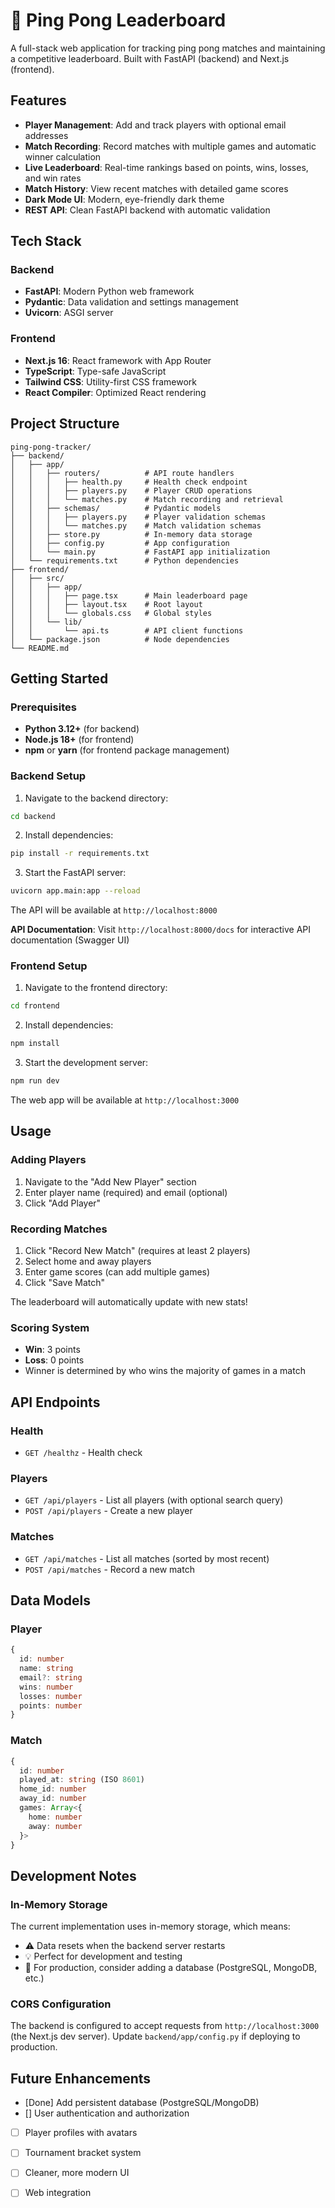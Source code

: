 # 🏓 Ping Pong Leaderboard

A full-stack web application for tracking ping pong matches and maintaining a competitive leaderboard. Built with FastAPI (backend) and Next.js (frontend).

## Features

- **Player Management**: Add and track players with optional email addresses
- **Match Recording**: Record matches with multiple games and automatic winner calculation
- **Live Leaderboard**: Real-time rankings based on points, wins, losses, and win rates
- **Match History**: View recent matches with detailed game scores
- **Dark Mode UI**: Modern, eye-friendly dark theme
- **REST API**: Clean FastAPI backend with automatic validation

## Tech Stack

### Backend
- **FastAPI**: Modern Python web framework
- **Pydantic**: Data validation and settings management
- **Uvicorn**: ASGI server

### Frontend
- **Next.js 16**: React framework with App Router
- **TypeScript**: Type-safe JavaScript
- **Tailwind CSS**: Utility-first CSS framework
- **React Compiler**: Optimized React rendering

## Project Structure

```
ping-pong-tracker/
├── backend/
│   ├── app/
│   │   ├── routers/          # API route handlers
│   │   │   ├── health.py     # Health check endpoint
│   │   │   ├── players.py    # Player CRUD operations
│   │   │   └── matches.py    # Match recording and retrieval
│   │   ├── schemas/          # Pydantic models
│   │   │   ├── players.py    # Player validation schemas
│   │   │   └── matches.py    # Match validation schemas
│   │   ├── store.py          # In-memory data storage
│   │   ├── config.py         # App configuration
│   │   └── main.py           # FastAPI app initialization
│   └── requirements.txt      # Python dependencies
├── frontend/
│   ├── src/
│   │   ├── app/
│   │   │   ├── page.tsx      # Main leaderboard page
│   │   │   ├── layout.tsx    # Root layout
│   │   │   └── globals.css   # Global styles
│   │   └── lib/
│   │       └── api.ts        # API client functions
│   └── package.json          # Node dependencies
└── README.md
```

## Getting Started

### Prerequisites

- **Python 3.12+** (for backend)
- **Node.js 18+** (for frontend)
- **npm** or **yarn** (for frontend package management)

### Backend Setup

1. Navigate to the backend directory:
```bash
cd backend
```

2. Install dependencies:
```bash
pip install -r requirements.txt
```

3. Start the FastAPI server:
```bash
uvicorn app.main:app --reload
```

The API will be available at `http://localhost:8000`

**API Documentation**: Visit `http://localhost:8000/docs` for interactive API documentation (Swagger UI)

### Frontend Setup

1. Navigate to the frontend directory:
```bash
cd frontend
```

2. Install dependencies:
```bash
npm install
```

3. Start the development server:
```bash
npm run dev
```

The web app will be available at `http://localhost:3000`

## Usage

### Adding Players

1. Navigate to the "Add New Player" section
2. Enter player name (required) and email (optional)
3. Click "Add Player"

### Recording Matches

1. Click "Record New Match" (requires at least 2 players)
2. Select home and away players
3. Enter game scores (can add multiple games)
4. Click "Save Match"

The leaderboard will automatically update with new stats!

### Scoring System

- **Win**: 3 points
- **Loss**: 0 points
- Winner is determined by who wins the majority of games in a match

## API Endpoints

### Health
- `GET /healthz` - Health check

### Players
- `GET /api/players` - List all players (with optional search query)
- `POST /api/players` - Create a new player

### Matches
- `GET /api/matches` - List all matches (sorted by most recent)
- `POST /api/matches` - Record a new match

## Data Models

### Player
```typescript
{
  id: number
  name: string
  email?: string
  wins: number
  losses: number
  points: number
}
```

### Match
```typescript
{
  id: number
  played_at: string (ISO 8601)
  home_id: number
  away_id: number
  games: Array<{
    home: number
    away: number
  }>
}
```

## Development Notes

### In-Memory Storage
The current implementation uses in-memory storage, which means:
- ⚠️ Data resets when the backend server restarts
- 💡 Perfect for development and testing
- 🔄 For production, consider adding a database (PostgreSQL, MongoDB, etc.)

### CORS Configuration
The backend is configured to accept requests from `http://localhost:3000` (the Next.js dev server). Update `backend/app/config.py` if deploying to production.

## Future Enhancements

- [Done] Add persistent database (PostgreSQL/MongoDB)
- [] User authentication and authorization
- [ ] Player profiles with avatars
- [ ] Tournament bracket system
- [ ] Cleaner, more modern UI
- [ ] Web integration

